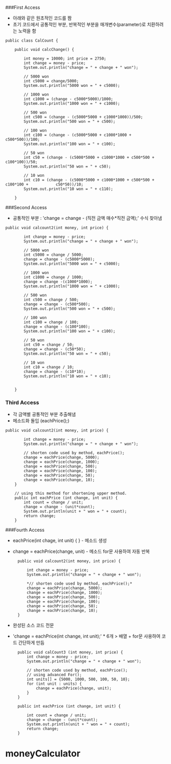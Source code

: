###First Access
- 아래와 같은 원초적인 코드를 짬
- 초기 코드에서 공통적인 부분, 반복적인 부분을 매개변수(parameter)로 치환하려는 노력을 함

```
public class CalCount {

	public void calcChange() {
    
		int money = 10000; int price = 2750;
		int change = money - price;
		System.out.println("change = " + change + " won");
		
        // 5000 won
		int c5000 = change/5000;
		System.out.println("5000 won = " + c5000);
		
        // 1000 won
		int c1000 = (change - c5000*5000)/1000;
		System.out.println("1000 won = " + c1000);
		
        // 500 won
		int c500 = (change - (c5000*5000 + c1000*1000))/500;
		System.out.println("500 won = " + c500);
		
        // 100 won
		int c100 = (change - (c5000*5000 + c1000*1000 + c500*500))/100;
		System.out.println("100 won = " + c100);
		
        // 50 won
		int c50 = (change - (c5000*5000 + c1000*1000 + c500*500 + c100*100))/50;
		System.out.println("50 won = " + c50);
		
        // 10 won
		int c10 = (change - (c5000*5000 + c1000*1000 + c500*500 + c100*100 + 			c50*50))/10;
		System.out.println("10 won = " + c110);		
		
	}
```

###Second Access
- 공통적인 부분 : 'change = change - (직전 금액 매수*직전 금액);' 수식 찾아냄

```
public void calcount2(int money, int price) {

		int change = money - price;
		System.out.println("change = " + change + " won");

		// 5000 won
		int c5000 = change / 5000;
		change = change - (c5000*5000);
		System.out.println("5000 won = " + c5000);
		
		// 1000 won
		int c1000 = change / 1000;
		change = change -(c1000*1000);
		System.out.println("1000 won = " + c1000);
		
		// 500 won
		int c500 = change / 500;
		change = change - (c500*500);
		System.out.println("500 won = " + c500);
		
		// 100 won
		int c100 = change / 100;
		change = change - (c100*100);
		System.out.println("100 won = " + c100);
		
		// 50 won
		int c50 = change / 50;
		change = change - (c50*50);
		System.out.println("50 won = " + c50);
		
		// 10 won
		int c10 = change / 10;
		change = change - (c10*10);
		System.out.println("10 won = " + c10);
		

	}

```

### Third Access
- 각 금액별 공통적인 부분 추출해냄
- 메소드화 돌입 (eachPrice();)

```
public void calcount2(int money, int price) {

		int change = money - price;
		System.out.println("change = " + change + " won");

		// shorten code used by method, eachPrice();
		change = eachPrice(change, 5000);
		change = eachPrice(change, 1000);
		change = eachPrice(change, 500);
		change = eachPrice(change, 100);
		change = eachPrice(change, 50);
		change = eachPrice(change, 10);
	}
	
    // using this method for shortening upper method.
    public int eachPrice (int change, int unit) {
		int count = change / unit;
		change = change - (unit*count);
		System.out.println(unit + " won = " + count);
		return change;
	}
```
###Fourth Access

* eachPrice(int chage, int unit) { } - 메소드 생성
* change = eachPrice(change, unit) - 메소드 for문 사용하여 자동 반복

		public void calcount2(int money, int price) {

			int change = money - price;
			System.out.println("change = " + change + " won");

			*// shorten code used by method, eachPrice();*
			change = eachPrice(change, 5000);
			change = eachPrice(change, 1000);
			change = eachPrice(change, 500);
			change = eachPrice(change, 100);
			change = eachPrice(change, 50);
			change = eachPrice(change, 10);
		} 
* 완성된 소스 코드 전문
* 'change = eachPrice(int change, int unit);' * 6개 > 배열 + for문 사용하여 코드 간단하게 만듬


		public void calCount3 (int money, int price) {
			int change = money - price;
			System.out.println("change = " + change + " won");
	
			// shorten code used by method, eachPrice();
			// using advanced For();
			int units[] = {5000, 1000, 500, 100, 50, 10};
			for (int unit : units) {
				change = eachPrice(change, unit);
			}
		}
	
		public int eachPrice (int change, int unit) {
	
			int count = change / unit;
			change = change - (unit*count);
			System.out.println(unit + " won = " + count);
			return change;
		}



		
		

# moneyCalculator

